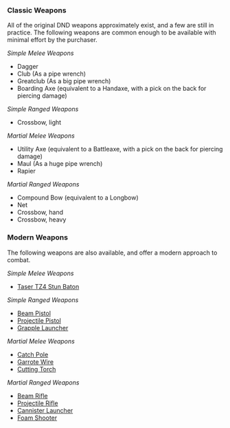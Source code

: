 ### Classic Weapons
All of the original DND weapons approximately exist, and a few are still in practice.  The following weapons are common enough to be available with minimal effort by the purchaser.

*Simple Melee Weapons*
* Dagger
* Club (As a pipe wrench)
* Greatclub (As a big pipe wrench)
* Boarding Axe (equivalent to a Handaxe, with a pick on the back for piercing damage)

*Simple Ranged Weapons*
* Crossbow, light

*Martial Melee Weapons*
* Utility Axe (equivalent to a Battleaxe, with a pick on the back for piercing damage)
* Maul (As a huge pipe wrench)
* Rapier

*Martial Ranged Weapons*
* Compound Bow (equivalent to a Longbow)
* Net
* Crossbow, hand
* Crossbow, heavy

### Modern Weapons
The following weapons are also available, and offer a modern approach to combat.

*Simple Melee Weapons*
* [Taser TZ4 Stun Baton](./TZ4.md)

*Simple Ranged Weapons*
* [Beam Pistol]()
* [Projectile Pistol]()
* [Grapple Launcher]()

*Martial Melee Weapons*
* [Catch Pole]()
* [Garrote Wire]()
* [Cutting Torch]()
 
*Martial Ranged Weapons*
* [Beam Rifle]()
* [Projectile Rifle]()
* [Cannister Launcher]()
* [Foam Shooter]()

